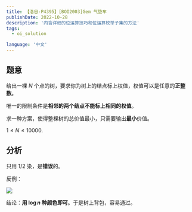 ```yaml
---
title: 【洛谷-P4395】[BOI2003]Gem 气垫车
publishDate: 2022-10-28
description: '内含详细的位运算技巧和位运算枚举子集的方法'
tags:
  - oi_solution

language: '中文'
---
```


## 题意

给出一棵 $N$ 个点的树，要求你为树上的结点标上权值，权值可以是任意的**正整数**。

唯一的限制条件是**相邻的两个结点不能标上相同的权值**。

求一种方案，使得整棵树的总价值最小，只需要输出**最小**价值。

$1\leq N\leq 10000$.

## 分析

只用 $1/2$ 染，是**错误**的。

反例：

![](https://cdn.tonyyin.top/2022/10/example.svg)

结论：**用 $\log n$ 种颜色即可**。于是树上背包，容易通过。
